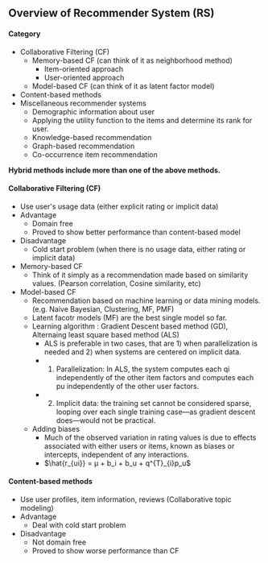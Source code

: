 ## Overview of Recommender System (RS)

#### Category
- Collaborative Filtering (CF)
  - Memory-based CF (can think of it as neighborhood method)
    - Item-oriented approach
    - User-oriented approach
  - Model-based CF (can think of it as latent factor model)
- Content-based methods
- Miscellaneous recommender systems
  - Demographic information about user
  - Applying the utility function to the items and determine its rank for user.
  - Knowledge-based recommendation
  - Graph-based recommendation
  - Co-occurrence item recommendation
  
**Hybrid methods include more than one of the above methods.**

#### Collaborative Filtering (CF)
- Use user's usage data (either explicit rating or implicit data)
- Advantage
  - Domain free
  - Proved to show better performance than content-based model
- Disadvantage
  - Cold start problem (when there is no usage data, either rating or implicit data)
- Memory-based CF
  - Think of it simply as a recommendation made based on similarity values. (Pearson correlation, Cosine similarity, etc)
- Model-based CF
  - Recommendation based on machine learning or data mining models. (e.g. Naive Bayesian, Clustering, MF, PMF)
  - Latent facotr models (MF) are the best single model so far.
  - Learning algorithm : Gradient Descent based method (GD), Alternaing least square based method (ALS)
    - ALS is preferable in two cases, that are 1) when parallelization is needed and 2) when systems are centered on implicit data.
    - 1) Parallelization: In ALS, the system computes each qi independently of the other item factors and computes each pu independently of the other user factors.
    - 2) Implicit data: the training set cannot be considered sparse, looping over each single training case—as gradient descent does—would not be practical.
  - Adding biases
    - Much of the observed variation in rating values is due to effects associated with either users or items, known as biases or intercepts, independent of any interactions. 
    - $\hat{r_{ui}} = µ + b_i + b_u + q^{T}_{i}p_u$
    
#### Content-based methods
- Use user profiles, item information, reviews (Collaborative topic modeling)
- Advantage
  - Deal with cold start problem
- Disadvantage
  - Not domain free
  - Proved to show worse performance than CF
